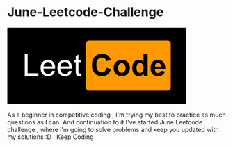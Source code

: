 # June-Leetcode-Challenge
![alt text](https://github.com/riya-star/June-Leetcode-Challenge/blob/master/leetcode.png)

As a beginner in competitive coding , I'm trying my best to practice as much questions as I can.  And continuation to it I've started June Leetcode challenge , where i'm going to solve problems and keep you updated with my solutions :D . Keep Coding 
